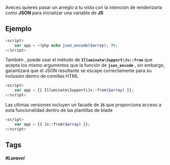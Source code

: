 Aveces quieres pasar un arreglo a tu vista con la intención de renderizarla como **JSON** para inicializar una variable de **JS**
## Ejemplo

```php
<script>
    var app = <?php echo json_encode($array); ?>;
</script>
```

También , puede usar el método de **`Illuminate\Support\Js::from`** que acepta los mismo argumentos que la función de **`json_encode`** , sin embargo, garantizará que el JSON resultante se escape correctamente para su inclusión dentro de comillas HTML

```php
<script>
    var app = {{ Illuminate\Support\Js::from($array) }};
</script>
```

Las ultimas versiones incluyen un facade de **`JS`** que proporciona acceso a esta funcionalidad dentro de las plantillas de blade

```php
<script>
    var app = {{ Js::from($array) }};
</script>
```
## Tags

##### #Laravel